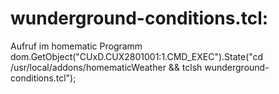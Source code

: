 # wunderground-conditions.tcl:
Aufruf im homematic Programm
dom.GetObject("CUxD.CUX2801001:1.CMD_EXEC").State("cd /usr/local/addons/homematicWeather && tclsh wunderground-conditions.tcl");